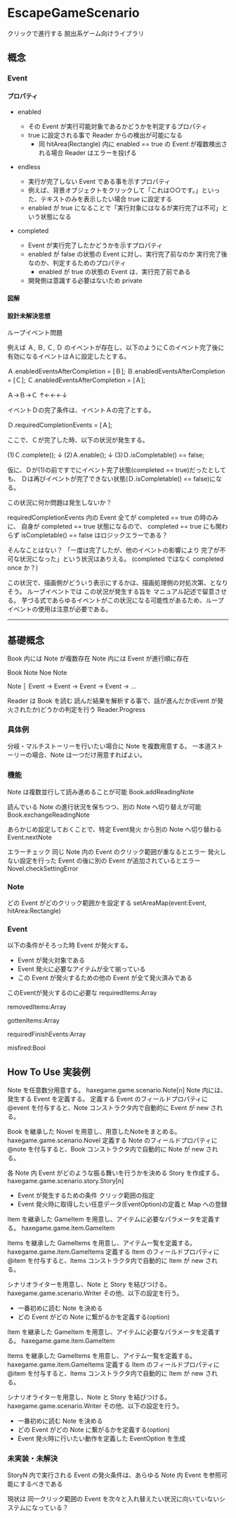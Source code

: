 # EscapeGameScenario
クリックで進行する 脱出系ゲーム向けライブラリ

## 概念


### Event

#### プロパティ

* enabled
	* その Event が実行可能対象であるかどうかを判定するプロパティ
	* true に設定される事で Reader からの検出が可能になる
		* 同 hitArea(Rectangle) 内に enabled == true の Event が複数検出される場合 Reader はエラーを投げる

* endless
	* 実行が完了しない Event である事を示すプロパティ
	* 例えば、背景オブジェクトをクリックして「これは○○です。」といった、テキストのみを表示したい場合 true に設定する
	* enabled が true になることで「実行対象にはなるが実行完了は不可」という状態になる

* completed
	* Event が実行完了したかどうかを示すプロパティ
	* enabled が false の状態の Event に対し、実行完了前なのか 実行完了後なのか、判定するためのプロパティ
		* enabled が true の状態の Event は、実行完了前である
	* 開発側は意識する必要はないため private
	
#### 図解
	
#### 設計未解決思想

ループイベント問題

例えば Ａ, Ｂ, Ｃ, Ｄ のイベントが存在し、以下のようにＣのイベント完了後に有効になるイベントはＡに設定したとする。

Ａ.enabledEventsAfterCompletion = [Ｂ];
Ｂ.enabledEventsAfterCompletion = [Ｃ];
Ｃ.enabledEventsAfterCompletion = [Ａ];

Ａ→Ｂ→Ｃ
↑←←←↓

イベントＤの完了条件は、イベントＡの完了とする。

Ｄ.requiredCompletionEvents = [Ａ];

ここで、Ｃが完了した時、以下の状況が発生する。

(1)Ｃ.complete();
↓
(2)Ａ.enable();
↓
(3)Ｄ.isCompletable() == false;

仮に、Ｄが(1)の前ですでにイベント完了状態(completed == true)だったとしても、
Ｄは再びイベントが完了できない状態(Ｄ.isCompletable() == false)になる。

この状況に何か問題は発生しないか？

requiredCompletionEvents 内の Event 全てが completed == true の時のみに、
自身が completed == true 状態になるので、
completed == true にも関わらず
isCompletable() == false はロジックエラーである？

そんなことはない？
「一度は完了したが、他のイベントの影響により 完了が不可な状況になった」という状況はありえる。
(completed ではなく completed once か？)

この状況で、描画側がどういう表示にするかは、描画処理側の対処次第、となりそう。
ループイベントでは この状況が発生する旨を マニュアル記述で留意させる。
芋づる式であらゆるイベントがこの状況になる可能性があるため、ループイベントの使用は注意が必要である。

------------------------------------

## 基礎概念

Book 内には Note が複数存在
Note 内には Event が進行順に存在

Book
Note Noe Note

Note
│
Event → Event → Event → Event → ...


Reader は Book を読む
読んだ結果を解析する事で、話が進んだか(Event が発火されたか)どうかの判定を行う
Reader.Progress

### 具体例

分岐・マルチストーリーを行いたい場合に Note を複数用意する。
一本道ストーリーの場合、Note は一つだけ用意すればよい。

### 機能

Note は複数並行して読み進めることが可能
Book.addReadingNote

読んでいる Note の進行状況を保ちつつ、別の Note へ切り替えが可能
Book.exchangeReadingNote

あらかじめ設定しておくことで、特定 Event発火 から別の Note へ切り替わる
Event.nextNote

エラーチェック
同じ Note 内の Event のクリック範囲が重なるとエラー
発火しない設定を行った Event の後に別の Event が追加されているとエラー
Novel.checkSettingError

###

### Note 

どの Event がどのクリック範囲かを設定する
setAreaMap(event:Event, hitArea:Rectangle)


### Event

以下の条件がそろった時 Event が発火する。
* Event が発火対象である
* Event 発火に必要なアイテムが全て揃っている
* この Event が発火するための他の Event が全て発火済みである


このEventが発火するのに必要な
requiredItems:Array<Item>

removedItems:Array<Item>

gottenItems:Array<Item>

requiredFinishEvents:Array<Event>

misfired:Bool

## How To Use 実装例

Note を任意数分用意する。
haxegame.game.scenario.Note[n]
Note 内には、発生する Event を定義する。
定義する Event のフィールドプロパティに @event を付与すると、Note コンストラクタ内で自動的に Event が new される。

Book を継承した Novel を用意し、用意したNoteをまとめる。
haxegame.game.scenario.Novel
定義する Note のフィールドプロパティに @note を付与すると、Book コンストラクタ内で自動的に Note が new される。

各 Note 内 Event がどのような振る舞いを行うかを決める Story を作成する。
haxegame.game.scenario.story.Story[n]
* Event が発生するための条件 クリック範囲の指定
* Event 発火時に取得したい任意データ(EventOption)の定義と Map への登録

Item を継承した GameItem を用意し、アイテムに必要なパラメータを定義する。
haxegame.game.item.GameItem

Items を継承した GameItems を用意し、アイテム一覧を定義する。
haxegame.game.item.GameItems
定義する Item のフィールドプロパティに @item を付与すると、Items コンストラクタ内で自動的に Item が new される。


シナリオライターを用意し、Note と Story を結びつける。
haxegame.game.scenario.Writer
その他、以下の設定を行う。
* 一番初めに読む Note を決める
* どの Event がどの Note に繋がるかを定義する(option)

Item を継承した GameItem を用意し、アイテムに必要なパラメータを定義する。
haxegame.game.item.GameItem

Items を継承した GameItems を用意し、アイテム一覧を定義する。
haxegame.game.item.GameItems
定義する Item のフィールドプロパティに @item を付与すると、Items コンストラクタ内で自動的に Item が new される。


シナリオライターを用意し、Note と Story を結びつける。
haxegame.game.scenario.Writer
その他、以下の設定を行う。
* 一番初めに読む Note を決める
* どの Event がどの Note に繋がるかを定義する(option)
* Event 発火時に行いたい動作を定義した EventOption を生成



### 未実装・未解決

StoryN 内で実行される Event の発火条件は、あらゆる Note 内 Event を参照可能にするべきである

現状は
同一クリック範囲の Event を次々と入れ替えたい状況に向いていないシステムになっている？

